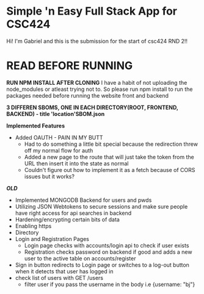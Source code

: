 # Simple 'n Easy Full Stack App for CSC424

Hi! I'm Gabriel and this is the submission for the start of csc424 RND 2!!

# READ BEFORE RUNNING

**RUN NPM INSTALL AFTER CLONING**
I have a habit of not uploading the node_modules or atleast trying not to. So please run npm install to run the packages needed before running the website front and backend

**3 DIFFEREN SBOMS, ONE IN EACH DIRECTORY(ROOT, FRONTEND, BACKEND) - title 'location'SBOM.json**

**Implemented Features**
- Added OAUTH - PAIN IN MY BUTT
	- Had to do something a little bit special because the redirection threw off my normal flow for auth
	- Added a new page to the route that will just take the token from the URL then insert it into the state as normal
	- Couldn't figure out how to implement it as a fetch because of CORS issues but it works?

***OLD***
 - Implemented MONGODB Backend for users and pwds
 - Utilizing JSON Webtokens to secure sessions and make sure people have right access for api searches in backend
 - Hardening/encrypting certain bits of data
 - Enabling https
 - Directory
 - Login and Registration Pages
	 - Login page checks with accounts/login api to check if user exists
	 - Registration checks password on backend if good and adds a new user to the active table on accounts/register
 - Sign in button redirects to Login page or switches to a log-out button when it detects that user has logged in
 - check list of users with GET /users
	 - filter user if you pass the username in the body i.e {username: "bj"}
